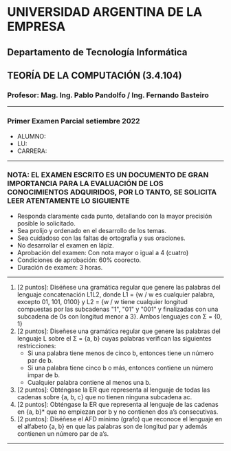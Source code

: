 # UNIVERSIDAD ARGENTINA DE LA EMPRESA

## Departamento de Tecnología Informática

## TEORÍA DE LA COMPUTACIÓN (3.4.104)

### Profesor: Mag. Ing. Pablo Pandolfo / Ing. Fernando Basteiro

---

### Primer Examen Parcial setiembre 2022

* ALUMNO:  
* LU:
* CARRERA:

---

### NOTA: EL EXAMEN ESCRITO ES UN DOCUMENTO DE GRAN IMPORTANCIA PARA LA EVALUACIÓN DE LOS CONOCIMIENTOS ADQUIRIDOS, POR LO TANTO, SE SOLICITA LEER ATENTAMENTE LO SIGUIENTE

* Responda claramente cada punto, detallando con la mayor precisión posible lo solicitado.
* Sea prolijo y ordenado en el desarrollo de los temas.
* Sea cuidadoso con las faltas de ortografía y sus oraciones.
* No desarrollar el examen en lápiz.
* Aprobación del examen: Con nota mayor o igual a 4 (cuatro)
* Condiciones de aprobación: 60% coorecto.
* Duración de examen: 3 horas.

---

1. [2 puntos]: Diséñese una gramática regular que genere las palabras del lenguaje concatenación L1L2, donde L1 = {w / w es cualquier palabra, excepto 01, 101, 0100} y L2 = {w / w tiene cualquier longitud compuestas por las subcadenas "1", "01" y "001" y finalizadas con una subcadena de 0s con longitud menor a 3}. Ambos lenguajes con Σ = {0, 1}
1. [2 puntos]: Diseñese una gramática regular que genere las palabras del lenguaje L sobre el Σ = {a, b} cuyas palabras verifican las siguientes restricciones:
    * Si una palabra tiene menos de cinco b, entonces tiene un número par de b.
    * Si una palabra tiene cinco b o más, entonces contiene un número impar de b.
    * Cualquier palabra contiene al menos una b.
1. [2 puntos]: Obténgase la ER que representa al lenguaje de todas las cadenas sobre {a, b, c} que no tienen ninguna subcadena ac.
1. [2 puntos]: Obténgase la ER que representa al lenguaje de las cadenas en {a, b}* que no empiezan por b y no contienen dos a’s consecutivas.
1. [2 puntos]: Diséñese el AFD mínimo (grafo) que reconoce el lenguaje en el alfabeto {a, b} en que las palabras son de longitud par y además contienen un número par de a’s.

---
